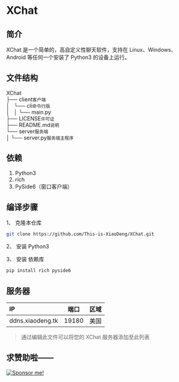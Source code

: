 # XChat

## 简介

XChat 是一个简单的，高自定义性聊天软件，支持在 Linux、Windows、Android 等任何一个安装了 Python3 的设备上运行。

## 文件结构

XChat<br>
├── client`客户端`<br>
│   └── cli`命令行版`<br>
│   │    └── main.py<br>
├── LICENSE`许可证`<br>
├── README.md`说明`<br>
└── server`服务端`<br>
│   └── server.py`服务端主程序`<br>

## 依赖

1. Python3
2. rich
3. PySide6（窗口客户端）

## 编译步骤

1、 克隆本仓库

```bash
git clone https://github.com/This-is-XiaoDeng/XChat.git
```

2、 安装 Python3

3、 安装 依赖库

```bash
pip install rich pyside6
```

## 服务器

|IP                 |端口       |区域      |
|:------------------|:--------:|:-------:|
|ddns.xiaodeng.tk   |19180     |美国      |

> 通过编辑此文件可以将您的 XChat 服务器添加至此列表

## 求赞助啦——

[![Sponsor me!](https://img.shields.io/badge/Sponsor%20me!-green?logo=wechat&logoColor=white&style=flat-square)](https://thisisxd.tk/pay/)